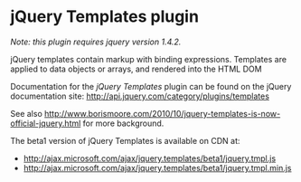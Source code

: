 # jQuery Templates plugin

_Note: this plugin requires jquery version 1.4.2._
 
jQuery templates contain markup with binding expressions. Templates are applied to data objects or arrays, and rendered into the HTML DOM

Documentation for the _jQuery Templates_ plugin can be found on the jQuery documentation site:
<a href="http://api.jquery.com/category/plugins/templates/">http://api.jquery.com/category/plugins/templates</a>

See also <a href="http://www.borismoore.com/2010/10/jquery-templates-is-now-official-jquery.html">http://www.borismoore.com/2010/10/jquery-templates-is-now-official-jquery.html</a> for more background.

<p>The beta1 version of jQuery Templates is available on CDN at:
<ul>
<li><a href="http://ajax.microsoft.com/ajax/jquery.templates/beta1/jquery.tmpl.js">http://ajax.microsoft.com/ajax/jquery.templates/beta1/jquery.tmpl.js</a></li>
<li><a href="http://ajax.microsoft.com/ajax/jquery.templates/beta1/jquery.tmpl.min.js">http://ajax.microsoft.com/ajax/jquery.templates/beta1/jquery.tmpl.min.js</a></li>
</ul></p>

